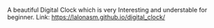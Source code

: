 A beautiful Digital Clock which is very Interesting and understable for beginner.
Link: https://lalonasm.github.io/digital_clock/
